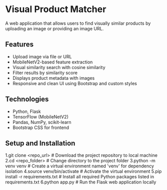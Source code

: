 # Visual Product Matcher

A web application that allows users to find visually similar products by uploading an image or providing an image URL.

## Features
- Upload image via file or URL
- MobileNetV2-based feature extraction
- Visual similarity search with cosine similarity
- Filter results by similarity score
- Displays product metadata with images
- Responsive and clean UI using Bootstrap and custom styles

## Technologies
- Python, Flask
- TensorFlow (MobileNetV2)
- Pandas, NumPy, scikit-learn
- Bootstrap CSS for frontend

## Setup and Installation

1.git clone <repo_url>         # Download the project repository to local machine
2.cd <repo_folder>             # Change directory to the project folder
3.python -m venv venv          # Create a virtual environment named 'venv' for dependency isolation
4.source venv/bin/activate     # Activate the virtual environment 
5.pip install -r requirements.txt  # Install all required Python packages listed in requirements.txt
6.python app.py                # Run the Flask web application locally


